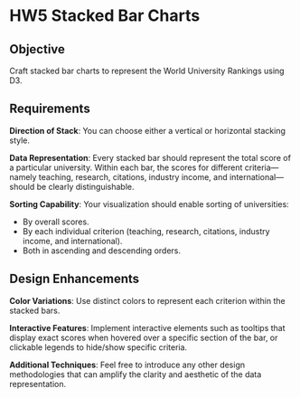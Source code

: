 # HW5 Stacked Bar Charts
## Objective
Craft stacked bar charts to represent the World University Rankings using D3.

## Requirements
**Direction of Stack**: You can choose either a vertical or horizontal stacking style.

**Data Representation**: Every stacked bar should represent the total score of a particular university. Within each bar, the scores for different criteria—namely teaching, research, citations, industry income, and international—should be clearly distinguishable.

**Sorting Capability**: Your visualization should enable sorting of universities:
- By overall scores.
- By each individual criterion (teaching, research, citations, industry income, and international).
- Both in ascending and descending orders.

## Design Enhancements
**Color Variations**: Use distinct colors to represent each criterion within the stacked bars.

**Interactive Features**: Implement interactive elements such as tooltips that display exact scores when hovered over a specific section of the bar, or clickable legends to hide/show specific criteria.

**Additional Techniques**: Feel free to introduce any other design methodologies that can amplify the clarity and aesthetic of the data representation.
